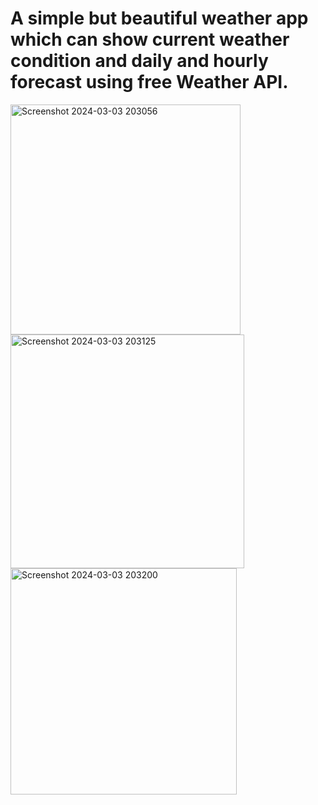 # A simple but beautiful weather app which can show current weather condition and daily and hourly forecast using free Weather API.

<img width="368" alt="Screenshot 2024-03-03 203056" src="https://github.com/RayanHdd/RN-weather-app/assets/68460959/637e61f5-cf74-444e-a231-4e7bd8e7acef">
<img width="374" alt="Screenshot 2024-03-03 203125" src="https://github.com/RayanHdd/RN-weather-app/assets/68460959/93b8add8-f1e7-4c74-be70-58b280fa9957">
<img width="362" alt="Screenshot 2024-03-03 203200" src="https://github.com/RayanHdd/RN-weather-app/assets/68460959/192d9dcb-6bdc-478c-9951-d6a941b4dd27">
